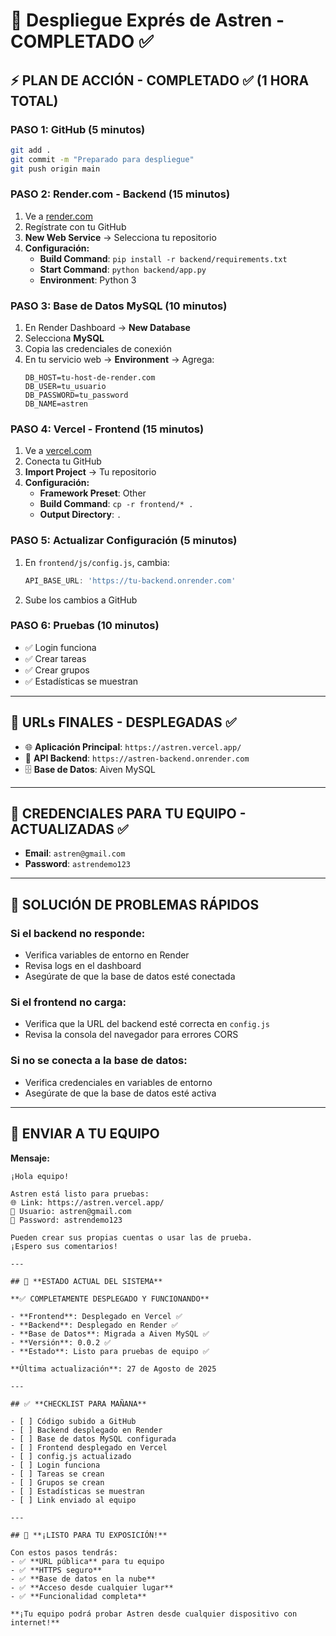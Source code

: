 # 🚀 Despliegue Exprés de Astren - COMPLETADO ✅

## ⚡ **PLAN DE ACCIÓN - COMPLETADO ✅ (1 HORA TOTAL)**

### **PASO 1: GitHub (5 minutos)**
```bash
git add .
git commit -m "Preparado para despliegue"
git push origin main
```

### **PASO 2: Render.com - Backend (15 minutos)**
1. Ve a [render.com](https://render.com)
2. Regístrate con tu GitHub
3. **New Web Service** → Selecciona tu repositorio
4. **Configuración:**
   - **Build Command**: `pip install -r backend/requirements.txt`
   - **Start Command**: `python backend/app.py`
   - **Environment**: Python 3

### **PASO 3: Base de Datos MySQL (10 minutos)**
1. En Render Dashboard → **New Database**
2. Selecciona **MySQL**
3. Copia las credenciales de conexión
4. En tu servicio web → **Environment** → Agrega:
   ```
   DB_HOST=tu-host-de-render.com
   DB_USER=tu_usuario
   DB_PASSWORD=tu_password
   DB_NAME=astren
   ```

### **PASO 4: Vercel - Frontend (15 minutos)**
1. Ve a [vercel.com](https://vercel.com)
2. Conecta tu GitHub
3. **Import Project** → Tu repositorio
4. **Configuración:**
   - **Framework Preset**: Other
   - **Build Command**: `cp -r frontend/* .`
   - **Output Directory**: `.`

### **PASO 5: Actualizar Configuración (5 minutos)**
1. En `frontend/js/config.js`, cambia:
   ```javascript
   API_BASE_URL: 'https://tu-backend.onrender.com'
   ```
2. Sube los cambios a GitHub

### **PASO 6: Pruebas (10 minutos)**
- ✅ Login funciona
- ✅ Crear tareas
- ✅ Crear grupos
- ✅ Estadísticas se muestran

---

## 🎯 **URLs FINALES - DESPLEGADAS ✅**

- 🌐 **Aplicación Principal**: `https://astren.vercel.app/`
- 🔧 **API Backend**: `https://astren-backend.onrender.com`
- 🗄️ **Base de Datos**: Aiven MySQL

---

## 📧 **CREDENCIALES PARA TU EQUIPO - ACTUALIZADAS ✅**

- **Email**: `astren@gmail.com`
- **Password**: `astrendemo123`

---

## 🚨 **SOLUCIÓN DE PROBLEMAS RÁPIDOS**

### **Si el backend no responde:**
- Verifica variables de entorno en Render
- Revisa logs en el dashboard
- Asegúrate de que la base de datos esté conectada

### **Si el frontend no carga:**
- Verifica que la URL del backend esté correcta en `config.js`
- Revisa la consola del navegador para errores CORS

### **Si no se conecta a la base de datos:**
- Verifica credenciales en variables de entorno
- Asegúrate de que la base de datos esté activa

---

## 📱 **ENVIAR A TU EQUIPO**

**Mensaje:**
```
¡Hola equipo! 

Astren está listo para pruebas:
🌐 Link: https://astren.vercel.app/
📧 Usuario: astren@gmail.com
🔑 Password: astrendemo123

Pueden crear sus propias cuentas o usar las de prueba.
¡Espero sus comentarios!

---

## 🎉 **ESTADO ACTUAL DEL SISTEMA**

**✅ COMPLETAMENTE DESPLEGADO Y FUNCIONANDO**

- **Frontend**: Desplegado en Vercel ✅
- **Backend**: Desplegado en Render ✅  
- **Base de Datos**: Migrada a Aiven MySQL ✅
- **Versión**: 0.0.2 ✅
- **Estado**: Listo para pruebas de equipo ✅

**Última actualización**: 27 de Agosto de 2025

---

## ✅ **CHECKLIST PARA MAÑANA**

- [ ] Código subido a GitHub
- [ ] Backend desplegado en Render
- [ ] Base de datos MySQL configurada
- [ ] Frontend desplegado en Vercel
- [ ] config.js actualizado
- [ ] Login funciona
- [ ] Tareas se crean
- [ ] Grupos se crean
- [ ] Estadísticas se muestran
- [ ] Link enviado al equipo

---

## 🎉 **¡LISTO PARA TU EXPOSICIÓN!**

Con estos pasos tendrás:
- ✅ **URL pública** para tu equipo
- ✅ **HTTPS seguro**
- ✅ **Base de datos en la nube**
- ✅ **Acceso desde cualquier lugar**
- ✅ **Funcionalidad completa**

**¡Tu equipo podrá probar Astren desde cualquier dispositivo con internet!** 